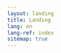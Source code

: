 ```yaml
---
layout: landing
title: Landing
lang: en
lang-ref: index
sitemap: true
---
```


<script>
setTimeout(function() {
  window.location.href = "https://www.blancnacarat.github.io/fr";
}, 5000);
</script>